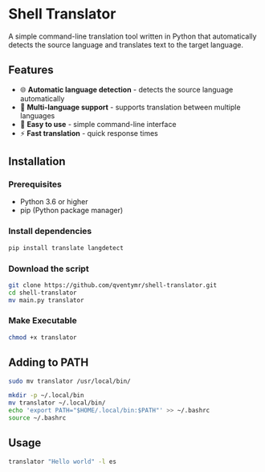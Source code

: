# Shell Translator

A simple command-line translation tool written in Python that automatically detects the source language and translates text to the target language.

## Features

- 🌐 **Automatic language detection** - detects the source language automatically
- 🔄 **Multi-language support** - supports translation between multiple languages
- 🚀 **Easy to use** - simple command-line interface
- ⚡ **Fast translation** - quick response times

## Installation

### Prerequisites

- Python 3.6 or higher
- pip (Python package manager)

### Install dependencies

```bash
pip install translate langdetect
```

### Download the script
```bash
git clone https://github.com/qventymr/shell-translator.git
cd shell-translator
mv main.py translator
```

### Make Executable
```bash
chmod +x translator
```

## Adding to PATH
```bash
sudo mv translator /usr/local/bin/
```

```bash
mkdir -p ~/.local/bin
mv translator ~/.local/bin/
echo 'export PATH="$HOME/.local/bin:$PATH"' >> ~/.bashrc
source ~/.bashrc
```

## Usage
```bash
translator "Hello world" -l es
```
